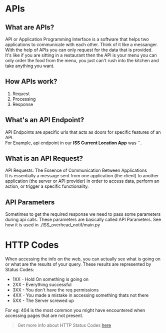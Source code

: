 # APIs

## What are APIs?

API or Application Programming Interface is a software that helps two applications to communicate with each other.
Think of it like a messanger. With the help of APIs you can only request for the data that is provided.\
It's like if you are sitting in a restaurant then the API is your menu you can only order the food from the menu, 
you just can't rush into the kitchen and take anything you want.

## How APIs work?

1. Request
2. Processing
3. Response

## What's an API Endpoint?

API Endpoints are specific urls that acts as doors for specific features of an API.\
For Example, api endpoint in our **ISS Current Location App** was ``.

## What is an API Request?

API Requests: The Essence of Communication Between Applications\
It is essentially a message sent from one application (the client) to another 
application (the server or API provider) in order to access data, perform an action, 
or trigger a specific functionality.

## API Parameters

Sometimes to get the required response we need to pass some parameters during api calls.
These parameters are basically called API Parameters. See how it is used in ./ISS_overhead_notif/main.py


# HTTP Codes 

When accessing the info on the web, you can actually see what is going on or what are the results of your query. These results are represented by Status Codes: 

- 1XX - Hold On something is going on 
- 2XX - Everything successful
- 3XX - You don't have the req permissions 
- 4XX - You made a mistake in accessing something thats not there 
- 5XX - The Server screwed up 

For eg: 404 is the most common you might have encountered when accessing pages that are not present.

> Get more info about HTTP Status Codes [here](https://www.webfx.com/web-development/glossary/http-status-codes/)
